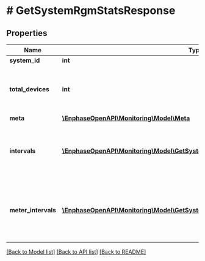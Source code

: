 # # GetSystemRgmStatsResponse

## Properties

Name | Type | Description | Notes
------------ | ------------- | ------------- | -------------
**system_id** | **int** | System ID. | [optional]
**total_devices** | **int** | Number of active revenue-grade meters for this system. | [optional]
**meta** | [**\EnphaseOpenAPI\Monitoring\Model\Meta**](Meta.md) |  | [optional]
**intervals** | [**\EnphaseOpenAPI\Monitoring\Model\GetSystemRgmStatsResponseIntervalsInner[]**](GetSystemRgmStatsResponseIntervalsInner.md) | A list of intervals between the requested start and end times. | [optional]
**meter_intervals** | [**\EnphaseOpenAPI\Monitoring\Model\GetSystemRgmStatsResponseMeterIntervalsInner[]**](GetSystemRgmStatsResponseMeterIntervalsInner.md) | A list of intervals of a meter between the requested start and end times. | [optional]

[[Back to Model list]](../../README.md#models) [[Back to API list]](../../README.md#endpoints) [[Back to README]](../../README.md)
